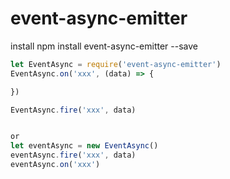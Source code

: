 # event-async-emitter


  install
  npm install event-async-emitter --save

```javascript
let EventAsync = require('event-async-emitter')
EventAsync.on('xxx', (data) => {

})

EventAsync.fire('xxx', data)


or
let eventAsync = new EventAsync()
eventAsync.fire('xxx', data)
eventAsync.on('xxx')
```